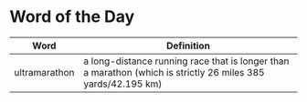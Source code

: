 # Word of the Day

|Word|Definition|
|---|---|
|ultramarathon|a long-distance running race that is longer than a marathon (which is strictly 26 miles 385 yards/42.195 km)|